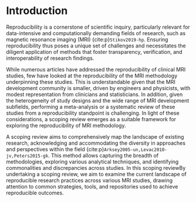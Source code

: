 # Introduction

Reproducibility is a cornerstone of scientific inquiry, particularly relevant for data-intensive and computationally demanding fields of research, such as magnetic resonance imaging (MRI) {cite:p}`Stikov2019-hp`. Ensuring reproducibility thus poses a unique set of challenges and necessitates the diligent application of methods that foster transparency, verification, and interoperability of research findings. 

While numerous articles have addressed the reproducibility of clinical MRI studies, few have looked at the reproducibility of the MRI methodology underpinning these studies. This is understandable given that the MRI development community is smaller, driven by engineers and physicists, with modest representation from clinicians and statisticians. In addition, given the heterogeneity of study designs and the wide range of MRI development subfields, performing a meta-analysis or a systematic review of these studies from a reproducibility standpoint is challenging. In light of these considerations, a scoping review emerges as a suitable framework for exploring the reproducibility of MRI methodology.

A scoping review aims to comprehensively map the landscape of existing research, acknowledging and accommodating the diversity in approaches and perspectives within the field {cite:p}`Arksey2005-un,Levac2010-jv,Peters2015-gk`. This method allows capturing the breadth of methodologies, exploring various analytical techniques, and identifying commonalities and discrepancies across studies. In this scoping reviewBy undertaking a scoping review, we aim to examine the current landscape of reproducible research practices across various MRI studies, drawing attention to common strategies, tools, and repositories used to achieve reproducible outcomes.

```{bibliography}
```
